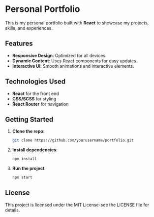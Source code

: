 # Personal Portfolio

This is my personal portfolio built with **React** to showcase my projects, skills, and experiences.

## Features

- **Responsive Design**: Optimized for all devices.
- **Dynamic Content**: Uses React components for easy updates.
- **Interactive UI**: Smooth animations and interactive elements.

## Technologies Used

- **React** for the front end
- **CSS/SCSS** for styling
- **React Router** for navigation

## Getting Started

1. **Clone the repo**:
   ```bash
   git clone https://github.com/yourusername/portfolio.git
   ```
2. **Install dependencies**:
   ```bash
   npm install
   ```
3. **Run the project**:
   ```bash
   npm start
   ```

## License

This project is licensed under the MIT License-see the LICENSE file for details.

